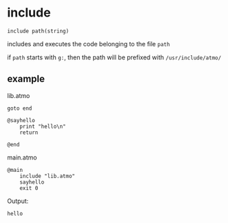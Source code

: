 # include

`include path(string)`

includes and executes the code belonging to the file `path`

if `path` starts with `g:`, then the path will be prefixed with `/usr/include/atmo/`

## example
lib.atmo
```
goto end

@sayhello
	print "hello\n"
	return

@end
```

main.atmo
```
@main
	include "lib.atmo"
	sayhello
	exit 0
```

Output:
```
hello
```
